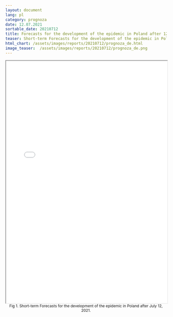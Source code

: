 ```yaml
---
layout: document
lang: pl
category: prognoza
date: 12.07.2021
sortable_date: 20210712
title: Forecasts for the development of the epidemic in Poland after 12.07.2021 
teaser: Short-term Forecasts for the development of the epidemic in Poland.
html_chart: /assets/images/reports/20210712/prognoza_de.html
image_teaser:  /assets/images/reports/20210712/prognoza_de.png
---
```


<div style="text-align: center" class="row 80%">
    <span class="image fit">
        <iframe src="{{ page.html_chart }}" alt="" style="width: 100%; height:54em;"></iframe>
    </span>
    <small>Fig 1. Short-term Forecasts for the development of the epidemic in Poland after July 12, 2021.</small>
</div>
